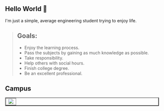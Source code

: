 ## Hello World 👋

I'm just a simple, average engineering student trying to enjoy life.

> ## Goals:
> 
> * Enjoy the learning process.
> * Pass the subjects by gaining as much knowledge as possible.
> * Take responsibility.
> * Help others with social hours.
> * Finish college degree.
> * Be an excellent professional.

## Campus

<table align="center" border=2 style="width:100%">
<tr>
<td>
<a href="https://www.ues.edu.sv/">
<img src="https://twitter.com/uesoficial">
</a>
</td>
</tr>
</table>
